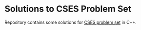 # Solutions to CSES Problem Set

Repository contains some solutions for
[CSES problem set](https://cses.fi/problemset) in C++.
